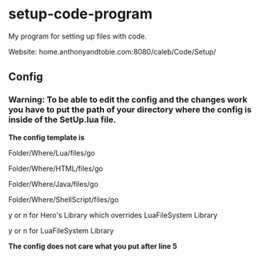 # setup-code-program
My program for setting up files with code.

Website: home.anthonyandtobie.com:8080/caleb/Code/Setup/

## Config

### Warning: To be able to edit the config and the changes work you have to put the path of your directory where the config is inside of the SetUp.lua file.

**The config template is**

Folder/Where/Lua/files/go

Folder/Where/HTML/files/go

Folder/Where/Java/files/go

Folder/Where/ShellScript/files/go

y or n for Hero's Library which overrides LuaFileSystem Library

y or n for LuaFileSystem Library

**The config does not care what you put after line 5**
